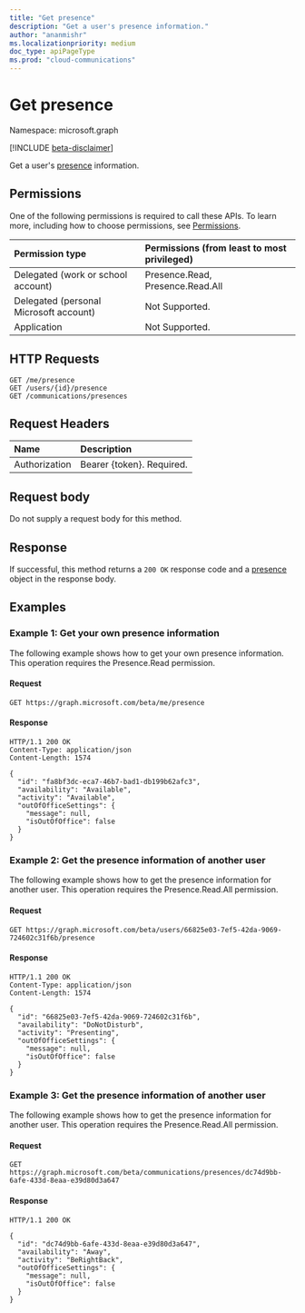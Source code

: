 ```yaml
---
title: "Get presence"
description: "Get a user's presence information."
author: "ananmishr"
ms.localizationpriority: medium
doc_type: apiPageType
ms.prod: "cloud-communications"
---
```


# Get presence

Namespace: microsoft.graph

[!INCLUDE [beta-disclaimer](../../includes/beta-disclaimer.md)]

Get a user's [presence](../resources/presence.md) information.

## Permissions
One of the following permissions is required to call these APIs. To learn more, including how to choose permissions, see [Permissions](/graph/permissions-reference).

| Permission type | Permissions (from least to most privileged)                  |
| :-------------- | :----------------------------------------------------------- |
| Delegated (work or school account)     | Presence.Read, Presence.Read.All      |
| Delegated (personal Microsoft account) | Not Supported.                        |
| Application                            | Not Supported.                        |

## HTTP Requests
<!-- { "blockType": "ignored" } -->
```http
GET /me/presence
GET /users/{id}/presence
GET /communications/presences
```

## Request Headers
| Name          | Description               |
|:--------------|:--------------------------|
| Authorization | Bearer {token}. Required. |


## Request body

Do not supply a request body for this method.

## Response
If successful, this method returns a `200 OK` response code and a [presence](../resources/presence.md) object in the response body.

## Examples

### Example 1: Get your own presence information

The following example shows how to get your own presence information. This operation requires the Presence.Read permission.

#### Request


<!-- {
  "blockType": "request",
  "name": "get-your-presence"
}-->

```msgraph-interactive
GET https://graph.microsoft.com/beta/me/presence
```
#### Response


<!-- {
  "blockType": "response",
  "name": "get-your-presence",
  "@odata.type": "microsoft.graph.presence",
  "truncated":"true"
} -->
```http
HTTP/1.1 200 OK
Content-Type: application/json
Content-Length: 1574

{  
  "id": "fa8bf3dc-eca7-46b7-bad1-db199b62afc3",
  "availability": "Available",
  "activity": "Available",
  "outOfOfficeSettings": {
    "message": null,
    "isOutOfOffice": false
  }
}
```

### Example 2: Get the presence information of another user

The following example shows how to get the presence information for another user. This operation requires the Presence.Read.All permission.

#### Request

<!-- {
  "blockType": "request",
  "name": "get-user-presence"
}-->
```msgraph-interactive
GET https://graph.microsoft.com/beta/users/66825e03-7ef5-42da-9069-724602c31f6b/presence
```
#### Response


<!-- {
  "blockType": "response",
  "name": "get-user-presence",
  "@odata.type": "microsoft.graph.presence",
  "truncated":"true"
}-->

```http
HTTP/1.1 200 OK
Content-Type: application/json
Content-Length: 1574

{
  "id": "66825e03-7ef5-42da-9069-724602c31f6b",
  "availability": "DoNotDisturb",
  "activity": "Presenting",
  "outOfOfficeSettings": {
    "message": null,
    "isOutOfOffice": false
  }
}
```

### Example 3: Get the presence information of another user

The following example shows how to get the presence information for another user. This operation requires the Presence.Read.All permission.

#### Request


<!-- {
  "blockType": "request",
  "name": "get-user-presences"
}-->

```msgraph-interactive
GET https://graph.microsoft.com/beta/communications/presences/dc74d9bb-6afe-433d-8eaa-e39d80d3a647
```
#### Response


<!-- {
  "blockType": "response",
  "name": "get-user-presences",
  "@odata.type": "microsoft.graph.presence",
  "truncated":"true"
}-->

```http
HTTP/1.1 200 OK

{
  "id": "dc74d9bb-6afe-433d-8eaa-e39d80d3a647",
  "availability": "Away",
  "activity": "BeRightBack",
  "outOfOfficeSettings": {
    "message": null,
    "isOutOfOffice": false
  }
}
```


<!-- uuid: 8fcb5dbc-d5aa-4681-8e31-b001d5168d79
2015-10-25 14:57:30 UTC -->
<!--
{
  "type": "#page.annotation",
  "description": "Get Presence",
  "keywords": "",
  "section": "documentation",
  "tocPath": "",
  "suppressions": [
  ]
}
-->


